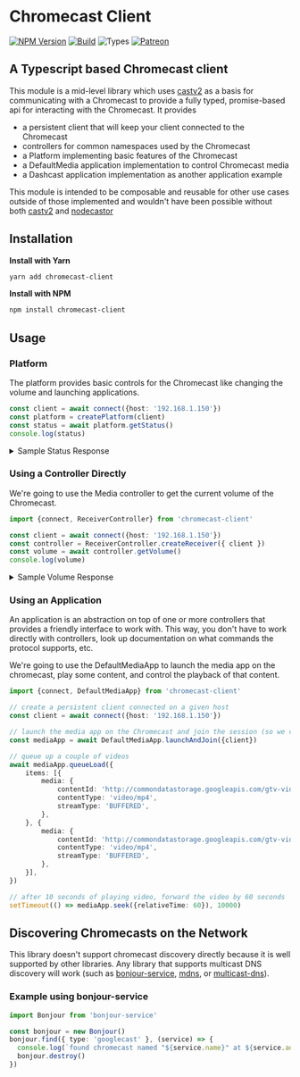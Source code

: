# Chromecast Client
[![NPM Version][npm-version-image]][npm-url]
[![Build][github-actions-ci-image]][github-actions-ci-url]
![Types][types-image]
[![Patreon][patreon-image]][patreon-url]

## A Typescript based Chromecast client
This module is a mid-level library which uses [castv2](https://github.com/thibauts/node-castv2) as a basis for communicating with a Chromecast to provide a fully typed, promise-based api for interacting with the Chromecast. It provides
* a persistent client that will keep your client connected to the Chromecast
* controllers for common namespaces used by the Chromecast
* a Platform implementing basic features of the Chromecast
* a DefaultMedia application implementation to control Chromecast media
* a Dashcast application implementation as another application example

This module is intended to be composable and reusable for other use cases outside of those implemented and wouldn't have been possible without both [castv2](https://github.com/thibauts/node-castv2) and [nodecastor](https://github.com/vincentbernat/nodecastor)

## Installation
**Install with Yarn**
```sh
yarn add chromecast-client
```

**Install with NPM**
```sh
npm install chromecast-client
```

## Usage

### Platform
The platform provides basic controls for the Chromecast like changing the volume and launching applications.

```ts
const client = await connect({host: '192.168.1.150'})
const platform = createPlatform(client)
const status = await platform.getStatus()
console.log(status)
```

<details><summary>Sample Status Response</summary>

```json
{
    "applications": [
        {
            "appId": "E8C28D3C",
            "appType": "WEB",
            "displayName": "Backdrop",
            "iconUrl": "",
            "isIdleScreen": true,
            "launchedFromCloud": false,
            "namespaces": [
                { "name": "urn:x-cast:com.google.cast.debugoverlay" },
                { "name": "urn:x-cast:com.google.cast.cac" },
                { "name": "urn:x-cast:com.google.cast.sse" },
                { "name": "urn:x-cast:com.google.cast.remotecontrol" }
            ],
            "sessionId": "########-####-####-####-############",
            "statusText": "",
            "transportId": "########-####-####-####-############",
            "universalAppId": "E8C28D3C"
        }
    ],
    "userEq": {},
    "volume": {
        "controlType": "attenuation",
        "level": 1,
        "muted": false,
        "stepInterval": 0.05000000074505806
    }
}
```
</details>

### Using a Controller Directly
We're going to use the Media controller to get the current volume of the Chromecast.

```ts
import {connect, ReceiverController} from 'chromecast-client'

const client = await connect({host: '192.168.1.150'})
const controller = ReceiverController.createReceiver({ client })
const volume = await controller.getVolume()
console.log(volume)
```

<details><summary>Sample Volume Response</summary>

```json
{
    "controlType": "attenuation",
    "level": 1,
    "muted": false,
    "stepInterval": 0.05000000074505806
}
```
</details>

### Using an Application
An application is an abstraction on top of one or more controllers that provides a friendly interface to work with. This way, you don't have to work directly with controllers, look up documentation on what commands the protocol supports, etc.

We're going to use the DefaultMediaApp to launch the media app on the chromecast, play some content, and control the playback of that content.

```ts
import {connect, DefaultMediaApp} from 'chromecast-client'

// create a persistent client connected on a given host
const client = await connect({host: '192.168.1.150'})

// launch the media app on the Chromecast and join the session (so we can control the CC)
const mediaApp = await DefaultMediaApp.launchAndJoin({client})

// queue up a couple of videos
await mediaApp.queueLoad({
    items: [{
        media: {
            contentId: 'http://commondatastorage.googleapis.com/gtv-videos-bucket/big_buck_bunny_1080p.mp4',
            contentType: 'video/mp4',
            streamType: 'BUFFERED',
        },
    }, {
        media: {
            contentId: 'http://commondatastorage.googleapis.com/gtv-videos-bucket/sample/ElephantsDream.mp4',
            contentType: 'video/mp4',
            streamType: 'BUFFERED',
        },
    }],
})

// after 10 seconds of playing video, forward the video by 60 seconds
setTimeout(() => mediaApp.seek({relativeTime: 60}), 10000)
```

## Discovering Chromecasts on the Network
This library doesn't support chromecast discovery directly because it is well supported by other libraries. Any library that supports multicast DNS discovery will work (such as [bonjour-service](), [mdns](), or [multicast-dns]()).

### Example using bonjour-service
```ts
import Bonjour from 'bonjour-service'

const bonjour = new Bonjour()
bonjour.find({ type: 'googlecast' }, (service) => {
  console.log(`found chromecast named "${service.name}" at ${service.addresses?.[0]}`)
  bonjour.destroy()
})
```

[github-actions-ci-image]: https://badgen.net/github/checks/dantaylor3/chromecast-client/main?label=build
[github-actions-ci-url]: https://github.com/dantaylor3/chromecast-client/actions/workflows/release-please.yml
[patreon-image]: https://img.shields.io/badge/Patreon-donate-lightgray?logo=patreon
[patreon-url]: https://www.patreon.com/dantaylor
[npm-url]: https://npmjs.org/package/chromecast-client
[npm-version-image]: https://img.shields.io/npm/v/chromecast-client
[types-image]: https://img.shields.io/npm/types/chromecast-client
